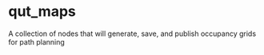 # qut_maps
A collection of nodes that will generate, save, and publish occupancy grids for path planning
